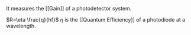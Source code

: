 It measures the [[Gain]] of a photodetector system.

$R=\eta \frac{q}{hf}$ 
$\eta$ is the [[Quantum Efficiency]] of a photodiode at a wavelength.